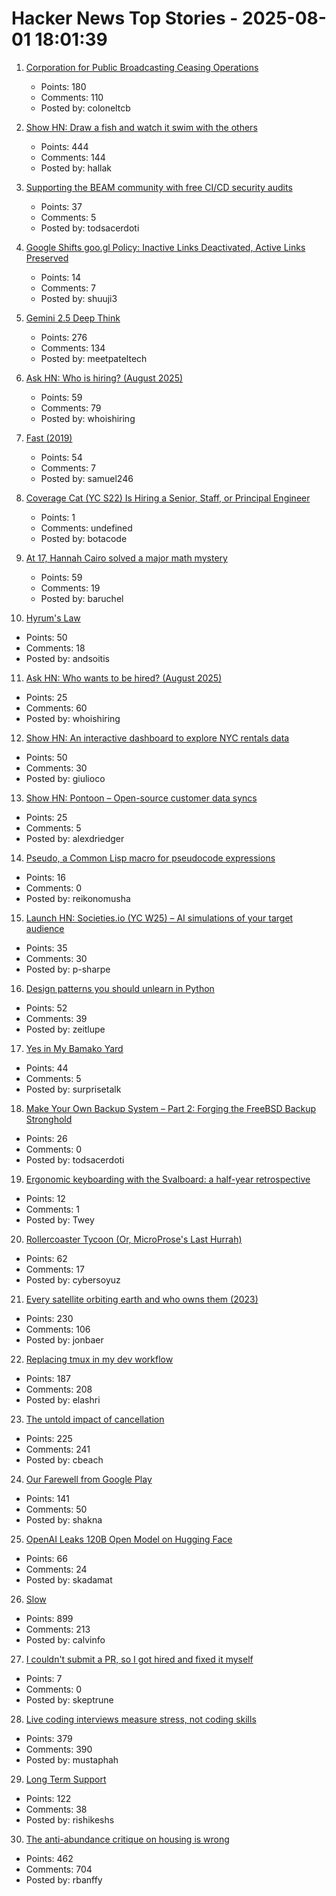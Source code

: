 # Hacker News Top Stories - 2025-08-01 18:01:39

1. [Corporation for Public Broadcasting Ceasing Operations](https://cpb.org/pressroom/Corporation-Public-Broadcasting-Addresses-Operations-Following-Loss-Federal-Funding)
   - Points: 180
   - Comments: 110
   - Posted by: coloneltcb

2. [Show HN: Draw a fish and watch it swim with the others](https://drawafish.com)
   - Points: 444
   - Comments: 144
   - Posted by: hallak

3. [Supporting the BEAM community with free CI/CD security audits](https://www.erlang-solutions.com/blog/supporting-the-beam-community-with-free-ci-cd-security-audits/)
   - Points: 37
   - Comments: 5
   - Posted by: todsacerdoti

4. [Google Shifts goo.gl Policy: Inactive Links Deactivated, Active Links Preserved](https://blog.google/technology/developers/googl-link-shortening-update/)
   - Points: 14
   - Comments: 7
   - Posted by: shuuji3

5. [Gemini 2.5 Deep Think](https://blog.google/products/gemini/gemini-2-5-deep-think/)
   - Points: 276
   - Comments: 134
   - Posted by: meetpateltech

6. [Ask HN: Who is hiring? (August 2025)](undefined)
   - Points: 59
   - Comments: 79
   - Posted by: whoishiring

7. [Fast (2019)](https://patrickcollison.com/fast)
   - Points: 54
   - Comments: 7
   - Posted by: samuel246

8. [Coverage Cat (YC S22) Is Hiring a Senior, Staff, or Principal Engineer](https://www.coveragecat.com/careers/engineering/software-engineer)
   - Points: 1
   - Comments: undefined
   - Posted by: botacode

9. [At 17, Hannah Cairo solved a major math mystery](https://www.quantamagazine.org/at-17-hannah-cairo-solved-a-major-math-mystery-20250801/)
   - Points: 59
   - Comments: 19
   - Posted by: baruchel

10. [Hyrum's Law](https://www.hyrumslaw.com)
   - Points: 50
   - Comments: 18
   - Posted by: andsoitis

11. [Ask HN: Who wants to be hired? (August 2025)](undefined)
   - Points: 25
   - Comments: 60
   - Posted by: whoishiring

12. [Show HN: An interactive dashboard to explore NYC rentals data](https://leaseswap.nyc/analytics)
   - Points: 50
   - Comments: 30
   - Posted by: giulioco

13. [Show HN: Pontoon – Open-source customer data syncs](https://github.com/pontoon-data/Pontoon)
   - Points: 25
   - Comments: 5
   - Posted by: alexdriedger

14. [Pseudo, a Common Lisp macro for pseudocode expressions](http://funcall.blogspot.com/2025/07/pseudo.html)
   - Points: 16
   - Comments: 0
   - Posted by: reikonomusha

15. [Launch HN: Societies.io (YC W25) – AI simulations of your target audience](undefined)
   - Points: 35
   - Comments: 30
   - Posted by: p-sharpe

16. [Design patterns you should unlearn in Python](https://www.lihil.cc/blog/design-patterns-you-should-unlearn-in-python-part1/)
   - Points: 52
   - Comments: 39
   - Posted by: zeitlupe

17. [Yes in My Bamako Yard](https://asteriskmag.com/issues/11/yes-in-my-bamako-yard)
   - Points: 44
   - Comments: 5
   - Posted by: surprisetalk

18. [Make Your Own Backup System – Part 2: Forging the FreeBSD Backup Stronghold](https://it-notes.dragas.net/2025/07/29/make-your-own-backup-system-part-2-forging-the-freebsd-backup-stronghold/)
   - Points: 26
   - Comments: 0
   - Posted by: todsacerdoti

19. [Ergonomic keyboarding with the Svalboard: a half-year retrospective](https://twey.io/hci/svalboard/)
   - Points: 12
   - Comments: 1
   - Posted by: Twey

20. [Rollercoaster Tycoon (Or, MicroProse's Last Hurrah)](https://www.filfre.net/2025/08/rollercoaster-tycoon-or-microproses-last-hurrah/)
   - Points: 62
   - Comments: 17
   - Posted by: cybersoyuz

21. [Every satellite orbiting earth and who owns them (2023)](https://dewesoft.com/blog/every-satellite-orbiting-earth-and-who-owns-them)
   - Points: 230
   - Comments: 106
   - Posted by: jonbaer

22. [Replacing tmux in my dev workflow](https://bower.sh/you-might-not-need-tmux)
   - Points: 187
   - Comments: 208
   - Posted by: elashri

23. [The untold impact of cancellation](https://pretty.direct/impact)
   - Points: 225
   - Comments: 241
   - Posted by: cbeach

24. [Our Farewell from Google Play](https://secuso.aifb.kit.edu/english/2809.php)
   - Points: 141
   - Comments: 50
   - Posted by: shakna

25. [OpenAI Leaks 120B Open Model on Hugging Face](https://twitter.com/main_horse/status/1951201925778776530)
   - Points: 66
   - Comments: 24
   - Posted by: skadamat

26. [Slow](https://michaelnotebook.com/slow/index.html)
   - Points: 899
   - Comments: 213
   - Posted by: calvinfo

27. [I couldn't submit a PR, so I got hired and fixed it myself](https://www.skeptrune.com/posts/doing-the-little-things/)
   - Points: 7
   - Comments: 0
   - Posted by: skeptrune

28. [Live coding interviews measure stress, not coding skills](https://hadid.dev/posts/living-coding/)
   - Points: 379
   - Comments: 390
   - Posted by: mustaphah

29. [Long Term Support](https://www.sqlite.org/lts.html)
   - Points: 122
   - Comments: 38
   - Posted by: rishikeshs

30. [The anti-abundance critique on housing is wrong](https://www.derekthompson.org/p/the-anti-abundance-critique-on-housing)
   - Points: 462
   - Comments: 704
   - Posted by: rbanffy

